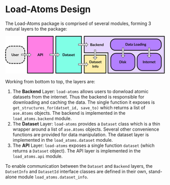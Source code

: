 # Load-Atoms Design

The Load-Atoms package is comprised of several modules, forming 3 natural layers to the package:

![](architecture.svg)


Working from bottom to top, the layers are:

1. The **Backend** Layer: `load-atoms` allows users to donwload atomic datasets from the internet. Thus the backend is responsible for downloading and caching the data. The single function it exposes is `get_structures_for(datset_id, save_to)` which returns a list of `ase.Atoms` objects. The backend is implemented in the `load_atoms.backend` module.
2. The **Dataset** Layer: `load-atoms` provides a `Dataset` class which is a thin wrapper around a list of `ase.Atoms` objects. Several other convenience functions are provided for data manipulation. The dataset layer is implemented in the `load_atoms.dataset` module.
3. The **API** Layer: `load-atoms` exposes a single function `dataset` (which returns a `Dataset` object). The API layer is implemented in the `load_atoms.api` module.

To enable communication between the `Dataset` and `Backend` layers, the `DatsetInfo` and `DatasetId` interface classes are defined in their own, stand-alone module `load_atoms.dataset_info`.